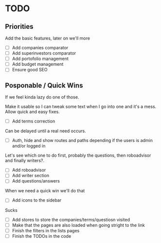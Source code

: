 # TODO

## Priorities
Add the basic features, later on we'll more
- [ ] Add companies comparator
- [ ] Add superinvestors comparator
- [ ] Add portofolio management
- [ ] Add budget management
- [ ] Ensure good SEO

## Posponable / Quick Wins
If we feel kinda lazy do one of those.

Make it usable so I can tweak some text when I go into one and it's a mess. Allow quick and easy fixes.
- [ ] Add terms correction

Can be delayed until a real need occurs.
- [ ] Auth, hide and show routes and paths depending if the users is admin and/or logged in

Let's see which one to do first, probably the questions, then roboadvisor and finally writers?.
- [ ] Add roboadvisor
- [ ] Add writer section
- [ ] Add questions/answers

When we need a quick win we'll do that
- [ ] Add icons to the sidebar

Sucks
- [ ] Add stores to store the companies/terms/questiosn visited
- [ ] Make that the pages are also loaded when going stright to the link
- [ ] Finish the filters in the lists pages
- [ ] Finish the TODOs in the code